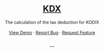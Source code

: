<!-- PROJECT LOGO -->
<br />
<p align="center">
  <a href="https://github.com/denisraimer/richbee-relation">
    <h1 align="center">KDX</h1>
  </a>

  <p align="center">
    The calculation of the tax deduction for KODIX
    <br />
    <br />
    <a href="https://denisraimer.github.io/richbee-relation/">View Demo</a>
    ·
    <a href="https://github.com/denisraimer/richbee-relation/issues">Report Bug</a>
    ·
    <a href="https://github.com/denisraimer/richbee-relation/issues">Request Feature</a>
  </p>
</p>

<h3 align="center">...</h1>
